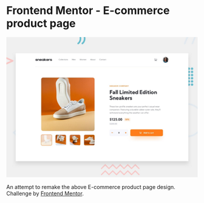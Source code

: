 # Frontend Mentor - E-commerce product page

![Design preview for the E-commerce product page coding challenge](./design/desktop-preview.jpg)

An attempt to remake the above E-commerce product page design. Challenge by [Frontend Mentor](https://www.frontendmentor.io/).

